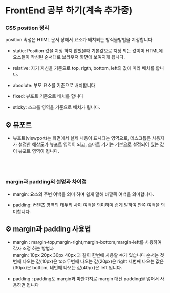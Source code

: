 # FrontEnd 공부 하기(계속 추가중)

### CSS position 정리

position 속성은 HTML 문서 상에서 요소가 배치되는 방식을방법을 지정합니다.

- static: Position 값을 지정 하지 않았을때 기본값으로 지정 되는 값이며 HTML에 요소들이 작성된 순서대로 브라우저 화면에 보여지게 됩니다.

- relative: 자기 자신을 기준으로 top, rigth, bottom, left의 값에 따라 배치를 합니다.

- absolute: 부모 요소를 기준으로 배치합니다

- fixed: 뷰포트 기준으로 배치를 합니다

- sticky: 스크롤 영역을 기준으로 배치가 됩니다.

## :gear: 뷰포트

- 뷰포트(viewport)는 화면에서 실제 내용이 표시되는 영역으로, 데스크톱은 사용자가 설정한 해상도가 뷰포트 영역이 되고, 스마트 기기는 기본으로 설정되어 있는 값이 뷰포트 영역이 됩니다.
<br><br><br><br>




###  margin과 padding의 설명과 차이점

- margin: 요소의 주변 여백을 의미 하며 쉽게 말해 바깥쪽 여백을 의미합니다.

- padding: 컨텐츠 영역의 테두리 사이 여백을 의미하며 쉽게 말하여 안쪽 여백을 의미합니다.

## :gear: margin과  padding 사용법

- margin : margin-top,margin-right,margin-bottom,margin-left를 사용하여 각자 조정 하는 방법과 <br>
margin: 10px 20px 30px 40px 과 같이 한번에 사용할 수가 있습니다 순서는 첫번째 나오는 값(10px)은 top 두번째 나오는 값(20px)은 right 세번째 나오는 값은(30px)은 bottom, 네번째 나오는 값(40px)은 left 입니다.

- padding : padding도 margin과 마찬가지로 margin 대신 padding을 넣어서 사용하면 됩니다


<br>

